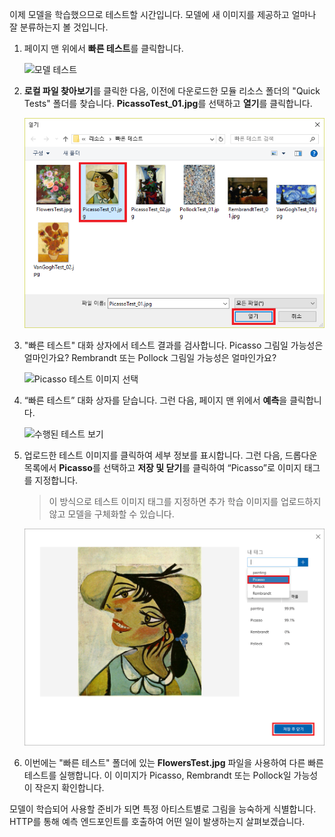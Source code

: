 이제 모델을 학습했으므로 테스트할 시간입니다. 모델에 새 이미지를 제공하고 얼마나 잘 분류하는지 볼 것입니다.

1. 페이지 맨 위에서 **빠른 테스트**를 클릭합니다.

    ![모델 테스트](../media/4-portal-click-quick-test.png)

1. **로컬 파일 찾아보기**를 클릭한 다음, 이전에 다운로드한 모듈 리소스 폴더의 "Quick Tests" 폴더를 찾습니다. **PicassoTest_01.jpg**를 선택하고 **열기**를 클릭합니다.

    ![Picasso 테스트 이미지 선택](../media/4-portal-select-test-01.png)

1. "빠른 테스트" 대화 상자에서 테스트 결과를 검사합니다. Picasso 그림일 가능성은 얼마인가요? Rembrandt 또는 Pollock 그림일 가능성은 얼마인가요?

    ![Picasso 테스트 이미지 선택](../media/4-quick-test-result.png)

1. “빠른 테스트” 대화 상자를 닫습니다. 그런 다음, 페이지 맨 위에서 **예측**을 클릭합니다.

    ![수행된 테스트 보기](../media/4-portal-select-predictions.png)

1. 업로드한 테스트 이미지를 클릭하여 세부 정보를 표시합니다. 그런 다음, 드롭다운 목록에서 **Picasso**를 선택하고 **저장 및 닫기**를 클릭하여 “Picasso”로 이미지 태그를 지정합니다.

    > 이 방식으로 테스트 이미지 태그를 지정하면 추가 학습 이미지를 업로드하지 않고 모델을 구체화할 수 있습니다.

    ![테스트 이미지 태그 지정](../media/4-tag-test-image.png)

1. 이번에는 "빠른 테스트" 폴더에 있는 **FlowersTest.jpg** 파일을 사용하여 다른 빠른 테스트를 실행합니다. 이 이미지가 Picasso, Rembrandt 또는 Pollock일 가능성이 작은지 확인합니다.

모델이 학습되어 사용할 준비가 되면 특정 아티스트별로 그림을 능숙하게 식별합니다. HTTP를 통해 예측 엔드포인트를 호출하여 어떤 일이 발생하는지 살펴보겠습니다.